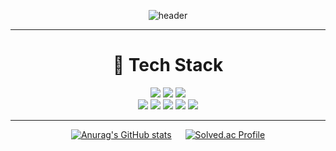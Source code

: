 <div align="center">
  
![header](https://capsule-render.vercel.app/api?type=blur&height=400&text=Caruh's%20Git&color=gradient)

<hr>

<div align=center><h1>🧱 Tech Stack</h1></div>
<!--Spring-->
  <img src="https://img.shields.io/badge/spring-6DB33F?style=for-the-badge&logo=spring&logoColor=white">
<!--springBoot-->
<img src="https://img.shields.io/badge/springboot-6DB33F?style=for-the-badge&logo=springboot&logoColor=white">
<!--springSecurity-->
<img src="https://img.shields.io/badge/springsecurity-6DB33F?style=for-the-badge&logo=springsecurity&logoColor=white">

</br>
<!--Python-->
  <img src="https://img.shields.io/badge/Python-3776AB?style=for-the-badge&logo=Python&logoColor=white">
<!--Java-->
  <img src="https://img.shields.io/badge/java-007396?style=for-the-badge&logo=Java&logoColor=white">
<!--C-->
  <img src="https://img.shields.io/badge/c-A8B9CC?style=for-the-badge&logo=c&logoColor=white">
<!--C++-->
<img src="https://img.shields.io/badge/c++-00599C?style=for-the-badge&logo=cplusplus&logoColor=white">
<!--mysql-->
<img src="https://img.shields.io/badge/mysql-4479A1?style=for-the-badge&logo=mysql&logoColor=white">
</div>
<hr>

<div align="center">

[![Anurag's GitHub stats](https://github-readme-stats.vercel.app/api?username=fidesss\&rank_icon=github\&theme=transparent&bg_color=00000000)](https://github.com/fidesss/github-readme-stats)
&emsp;
[![Solved.ac Profile](http://mazassumnida.wtf/api/v2/generate_badge?boj=cara1326)](https://solved.ac/cara1326/)

</div>
